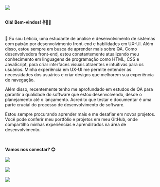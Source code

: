 <div style="text-aling:center;"> <img src="https://uploaddeimagens.com.br/images/004/443/996/full/Turquoise_and_Beige_Live_Training_LinkedIn_Article_Cover_Image.png?1682515265" /> </div>

<br><b>Olá! Bem-vindos! ✌️👩‍💻</b>
</br>
<br>
  <p> 🔸  Eu sou Letícia, uma estudante de análise e desenvolvimento de sistemas com paixão por
        desenvolvimento front-end e habilidades em UX-UI. Além disso, estou sempre em busca de aprender mais sobre QA. 
Como desenvolvedora front-end, estou constantemente atualizando meu conhecimento em linguagens de programação como HTML, CSS e JavaScript, para criar interfaces visuais atraentes e intuitivas para os usuários. Minha experiência em UX-UI me permite entender as necessidades dos usuários e criar designs que melhorem sua experiência de navegação.

Além disso, recentemente tenho me aprofundado em estudos de QA para garantir a qualidade do software que estou desenvolvendo, desde o planejamento até o lançamento. Acredito que testar e documentar é uma parte crucial do processo de desenvolvimento de software.

Estou sempre procurando aprender mais e me desafiar em novos projetos. Você pode conferir meu portfólio e projetos em meu GitHub, onde compartilho minhas experiências e aprendizados na área de desenvolvimento. 
  </p>
</br>

<br>
<b>Vamos nos conectar? 😊</b>
</br>
<br><a href="https://www.linkedin.com/in/leticia-coelho-556906188" target="_blank"><img src="https://img.shields.io/badge/-LinkedIn-%230077B5?style=for-the-badge&logo=linkedin&logoColor=white" target="_blank"></a></br>
          <br><a href="https://instagram.com/coelho.letticia" target="_blank"><img src="https://img.shields.io/badge/-Instagram-%23E4405F?style=for-the-badge&logo=instagram&logoColor=white" target="_blank"></a></br>
          <br><a href="https://github.com/coelholeticia"><img src="https://img.shields.io/badge/GitHub-100000?style=for-the-badge&logo=github&logoColor=white"></a></br>




          
     

          

